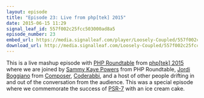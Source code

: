 ```yaml
---
layout: episode
title: "Episode 23: Live from php[tek] 2015"
date: 2015-06-15 11:29
signal_leaf_id: 557f002c25fcc503000ad8a5
episode_number: 23 
embed_url: https://media.signalleaf.com/player/Loosely-Coupled/557f002c25fcc503000ad8a5/
download_url: http://media.signalleaf.com/Loosely-Coupled/557f002c25fcc503000ad8a5/LooselyCoupled-Episode23-LiveFromPHPTek2015.mp3
---
```

This is a live mashup episode with [PHP Roundtable](https://www.phproundtable.com/) from [php[tek] 2015](http://tek.phparch.com) where we are joined by [Sammy Kaye Powers](https://twitter.com/SammyK) from PHP Roundtable, [Jordi Boggiano](https://twitter.com/seldaek) from [Composer](https://getcomposer.org/), [Coderabbi](https://twitter.com/coderabbi), and a host of other people drifting in and out of the conversation from the audience. This was a special episode where we commemorate the success of [PSR-7](http://www.php-fig.org/psr/psr-7/) with an ice cream cake.
